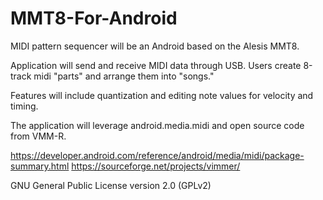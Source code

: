 # MMT8-For-Android
MIDI pattern sequencer will be an Android based on the Alesis MMT8.

Application will send and receive MIDI data through USB. Users create 8-track midi "parts" and arrange them into "songs."

Features will include quantization and editing note values for velocity and timing.

The application will leverage android.media.midi and open source code from VMM-R.

https://developer.android.com/reference/android/media/midi/package-summary.html https://sourceforge.net/projects/vimmer/

GNU General Public License version 2.0 (GPLv2)

